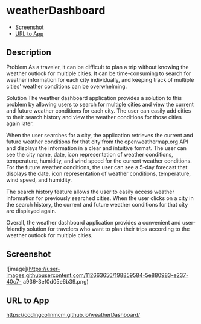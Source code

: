 # weatherDashboard

- [Screenshot](#sc)
- [URL to App](#url)

## Description

Problem
As a traveler, it can be difficult to plan a trip without knowing the weather outlook for 
multiple cities. It can be time-consuming to search for weather information for each city 
individually, and keeping track of multiple cities' weather conditions can be overwhelming.

Solution
The weather dashboard application provides a solution to this problem by allowing users to 
search for multiple cities and view the current and future weather conditions for each 
city. The user can easily add cities to their search history and view the weather 
conditions for those cities again later.

When the user searches for a city, the application retrieves the current and future weather 
conditions for that city from the openweathermap.org API and displays the information in a 
clear and intuitive format. The user can see the city name, date, icon representation of 
weather conditions, temperature, humidity, and wind speed for the current weather 
conditions. For the future weather conditions, the user can see a 5-day forecast that 
displays the date, icon representation of weather conditions, temperature, wind speed, and 
humidity.

The search history feature allows the user to easily access weather information for 
previously searched cities. When the user clicks on a city in the search history, the 
current and future weather conditions for that city are displayed again.

Overall, the weather dashboard application provides a convenient and user-friendly solution 
for travelers who want to plan their trips according to the weather outlook for multiple 
cities.

## Screenshot
<a name="sc"></a>

![image](https://user-images.githubusercontent.com/112663656/198859584-5e880983-e237-40c7-
a936-3ef0d05e6b39.png)

## URL to App
<a name="url"></a>
https://codingcolinmcm.github.io/weatherDashboard/
